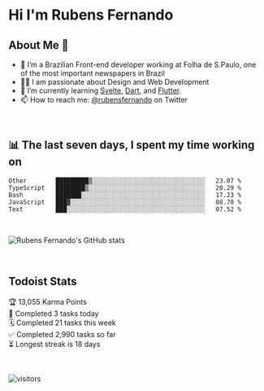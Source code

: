 # Hi I'm Rubens Fernando

## About Me 🚀

- 🌱 I’m a Brazilian Front-end developer working at Folha de S.Paulo, one of the most important newspapers in Brazil
- 👨‍💻 I am passionate about Design and Web Development
- 📖 I’m currently learning [Svelte](https://svelte.dev/), [Dart](https://dart.dev/), and [Flutter](https://flutter.dev/).
- 📫 How to reach me: [@rubensfernando](https://twitter.com/rubensfernando) on Twitter

<br />

## 📊 The last seven days, I spent my time working on

<!--START_SECTION:waka-->
```text
Other        █████████▒░░░░░░░░░░░░░░░░░░░░░░░░░░░░░░░   23.07 % 
TypeScript   ████████▒░░░░░░░░░░░░░░░░░░░░░░░░░░░░░░░░   20.29 % 
Bash         ███████░░░░░░░░░░░░░░░░░░░░░░░░░░░░░░░░░░   17.23 % 
JavaScript   ███▓░░░░░░░░░░░░░░░░░░░░░░░░░░░░░░░░░░░░░   08.70 % 
Text         ███░░░░░░░░░░░░░░░░░░░░░░░░░░░░░░░░░░░░░░   07.52 % 
```
<!--END_SECTION:waka-->

<br />

![Rubens Fernando's GitHub stats](https://github-readme-stats.vercel.app/api?username=rubensfernando&show_icons=true&hide_border=true)

<br />

## Todoist Stats

<!-- TODO-IST:START -->
🏆  13,055 Karma Points           
🌸  Completed 3 tasks today           
🗓  Completed 21 tasks this week           
✅  Completed 2,990 tasks so far           
⏳  Longest streak is 18 days
<!-- TODO-IST:END -->

<br>

![visitors](https://visitor-badge.laobi.icu/badge?page_id=rubensfernando.rubensfernando)
